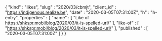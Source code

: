 {
  "kind" : "likes",
  "slug" : "2020/03/cbmjt",
  "client_id" : "https://indigenous.realize.be",
  "date" : "2020-03-05T07:31:00Z",
  "h" : "h-entry",
  "properties" : {
    "name" : [ "Like of https://shkspr.mobi/blog/2020/03/it-is-spelled-url/" ],
    "like-of" : [ "https://shkspr.mobi/blog/2020/03/it-is-spelled-url/" ],
    "published" : [ "2020-03-05T07:31:00Z" ]
  }
}
